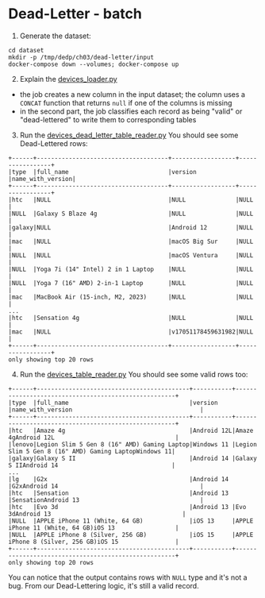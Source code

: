 # Dead-Letter - batch

1. Generate the dataset:
```
cd dataset
mkdir -p /tmp/dedp/ch03/dead-letter/input
docker-compose down --volumes; docker-compose up
```
2. Explain the [devices_loader.py](devices_loader.py)
* the job creates a new column in the input dataset; the column uses a `CONCAT` function that returns `null`
  if one of the columns is missing
* in the second part, the job classifies each record as being "valid" or "dead-lettered" to write them
  to corresponding tables
3. Run the [devices_dead_letter_table_reader.py](devices_dead_letter_table_reader.py)
You should see some Dead-Lettered rows:
```
+------+-------------------------------------+------------------+-----------------+
|type  |full_name                            |version           |name_with_version|
+------+-------------------------------------+------------------+-----------------+
|htc   |NULL                                 |NULL              |NULL             |
|NULL  |Galaxy S Blaze 4g                    |NULL              |NULL             |
|galaxy|NULL                                 |Android 12        |NULL             |
|mac   |NULL                                 |macOS Big Sur     |NULL             |
|NULL  |NULL                                 |macOS Ventura     |NULL             |
|NULL  |Yoga 7i (14" Intel) 2 in 1 Laptop    |NULL              |NULL             |
|NULL  |Yoga 7 (16" AMD) 2-in-1 Laptop       |NULL              |NULL             |
|mac   |MacBook Air (15-inch, M2, 2023)      |NULL              |NULL             |
...
|htc   |Sensation 4g                         |NULL              |NULL             |
|mac   |NULL                                 |v17051178459631982|NULL             |
+------+-------------------------------------+------------------+-----------------+
only showing top 20 rows

```
4. Run the [devices_table_reader.py](devices_table_reader.py)
You should see some valid rows too:
```
+------+-------------------------------------------+-----------+-----------------------------------------------------+
|type  |full_name                                  |version    |name_with_version                                    |
+------+-------------------------------------------+-----------+-----------------------------------------------------+
|htc   |Amaze 4g                                   |Android 12L|Amaze 4gAndroid 12L                                  |
|lenovo|Legion Slim 5 Gen 8 (16" AMD) Gaming Laptop|Windows 11 |Legion Slim 5 Gen 8 (16" AMD) Gaming LaptopWindows 11|
|galaxy|Galaxy S II                                |Android 14 |Galaxy S IIAndroid 14                                |
...
|lg    |G2x                                        |Android 14 |G2xAndroid 14                                        |
|htc   |Sensation                                  |Android 13 |SensationAndroid 13                                  |
|htc   |Evo 3d                                     |Android 13 |Evo 3dAndroid 13                                     |
|NULL  |APPLE iPhone 11 (White, 64 GB)             |iOS 13     |APPLE iPhone 11 (White, 64 GB)iOS 13                 |
|NULL  |APPLE iPhone 8 (Silver, 256 GB)            |iOS 15     |APPLE iPhone 8 (Silver, 256 GB)iOS 15                |
+------+-------------------------------------------+-----------+-----------------------------------------------------+
only showing top 20 rows
```
You can notice that the output contains rows with `NULL` type and it's not a bug. 
From our Dead-Lettering logic, it's still a valid record.
